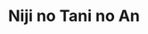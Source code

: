 --- 
title: "Niji no Tani no An"
publishdate: "2019-4-3T16:48:46+02:00"
src: "https://365manga.net/manga/niji-no-tani-no-an"
image: "https://data.365manga.net/images/thumbnails/24310-niji-no-tani-no-an.jpg"
description: "Based on the 7th book in the 'Anne of Green Gables' series - Rainbow Valley."
---